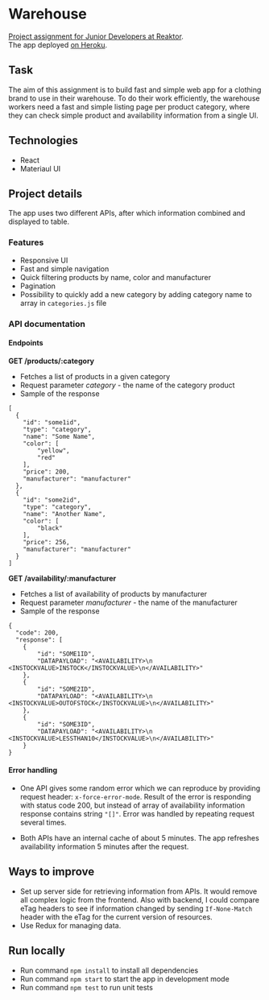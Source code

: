 # Warehouse

[Project assignment for Junior Developers at Reaktor](https://www.reaktor.com/junior-dev-assignment/).
<br>
The app deployed [on Heroku](https://warehouse2020.herokuapp.com/).

## Task

The aim of this assignment is to build fast and simple web app for a clothing brand to use in their warehouse.
To do their work efficiently, the warehouse workers need a fast and simple listing page per product category, where they can check simple product and availability information from a single UI.

## Technologies

- React
- Materiaul UI

## Project details

The app uses two different APIs, after which information combined and displayed to table.

### Features

- Responsive UI
- Fast and simple navigation
- Quick filtering products by name, color and manufacturer
- Pagination
- Possibility to quickly add a new category by adding category name to array in `categories.js` file

### API documentation

#### Endpoints

**GET /products/:category**

- Fetches a list of products in a given category
- Request parameter _category_ - the name of the category product
- Sample of the response

```
[
  {
    "id": "some1id",
    "type": "category",
    "name": "Some Name",
    "color": [
        "yellow",
        "red"
    ],
    "price": 200,
    "manufacturer": "manufacturer"
  },
  {
    "id": "some2id",
    "type": "category",
    "name": "Another Name",
    "color": [
        "black"
    ],
    "price": 256,
    "manufacturer": "manufacturer"
  }
]
```

**GET /availability/:manufacturer**

- Fetches a list of availability of products by manufacturer
- Request parameter _manufacturer_ - the name of the manufacturer
- Sample of the response

```
{
  "code": 200,
  "response": [
    {
        "id": "SOME1ID",
        "DATAPAYLOAD": "<AVAILABILITY>\n  <INSTOCKVALUE>INSTOCK</INSTOCKVALUE>\n</AVAILABILITY>"
    },
    {
        "id": "SOME2ID",
        "DATAPAYLOAD": "<AVAILABILITY>\n  <INSTOCKVALUE>OUTOFSTOCK</INSTOCKVALUE>\n</AVAILABILITY>"
    },
    {
        "id": "SOME3ID",
        "DATAPAYLOAD": "<AVAILABILITY>\n  <INSTOCKVALUE>LESSTHAN10</INSTOCKVALUE>\n</AVAILABILITY>"
    }
}
```

#### Error handling

- One API gives some random error which we can reproduce by providing request header: `x-force-error-mode`.
  Result of the error is responding with status code 200, but instead of array of availability information response contains string `"[]"`.
  Error was handled by repeating request several times.

- Both APIs have an internal cache of about 5 minutes. The app refreshes availability information 5 minutes after the request.

## Ways to improve

- Set up server side for retrieving information from APIs. It would remove all complex logic from the frontend.
  Also with backend, I could compare eTag headers to see if information changed by sending `If-None-Match` header with the eTag for the current version of resources.
- Use Redux for managing data.

## Run locally

- Run command `npm install` to install all dependencies
- Run command `npm start` to start the app in development mode
- Run command `npm test` to run unit tests
